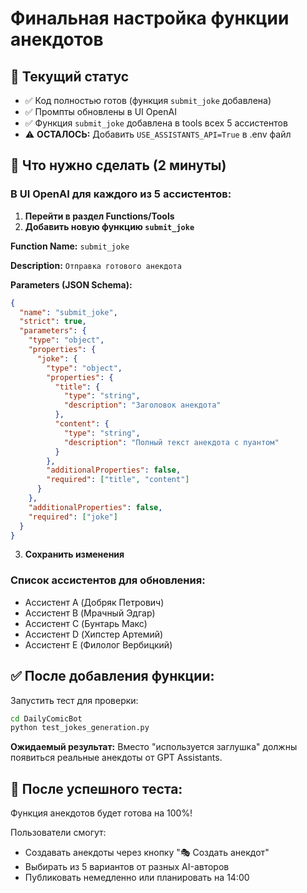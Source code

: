 # Финальная настройка функции анекдотов

## 🎯 Текущий статус
- ✅ Код полностью готов (функция `submit_joke` добавлена)
- ✅ Промпты обновлены в UI OpenAI
- ✅ Функция `submit_joke` добавлена в tools всех 5 ассистентов
- ⚠️ **ОСТАЛОСЬ:** Добавить `USE_ASSISTANTS_API=True` в .env файл

## 🔧 Что нужно сделать (2 минуты)

### В UI OpenAI для каждого из 5 ассистентов:

1. **Перейти в раздел Functions/Tools**
2. **Добавить новую функцию `submit_joke`**

**Function Name:** `submit_joke`

**Description:** `Отправка готового анекдота`

**Parameters (JSON Schema):**
```json
{
  "name": "submit_joke",
  "strict": true,
  "parameters": {
    "type": "object",
    "properties": {
      "joke": {
        "type": "object",
        "properties": {
          "title": {
            "type": "string",
            "description": "Заголовок анекдота"
          },
          "content": {
            "type": "string", 
            "description": "Полный текст анекдота с пуантом"
          }
        },
        "additionalProperties": false,
        "required": ["title", "content"]
      }
    },
    "additionalProperties": false,
    "required": ["joke"]
  }
}
```

3. **Сохранить изменения**

### Список ассистентов для обновления:
- Ассистент A (Добряк Петрович)
- Ассистент B (Мрачный Эдгар) 
- Ассистент C (Бунтарь Макс)
- Ассистент D (Хипстер Артемий)
- Ассистент E (Филолог Вербицкий)

## ✅ После добавления функции:

Запустить тест для проверки:
```bash
cd DailyComicBot
python test_jokes_generation.py
```

**Ожидаемый результат:** Вместо "используется заглушка" должны появиться реальные анекдоты от GPT Assistants.

## 🎉 После успешного теста:
Функция анекдотов будет готова на 100%!

Пользователи смогут:
- Создавать анекдоты через кнопку "🎭 Создать анекдот"
- Выбирать из 5 вариантов от разных AI-авторов
- Публиковать немедленно или планировать на 14:00
